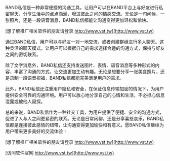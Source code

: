 BAND私信是一种非常便捷的沟通工具，让用户可以在BAND平台上与好友进行私密聊天，分享生活中的点点滴滴，增进彼此之间的情感交流。无论是一句问候，一张照片，还是一段语音消息，BAND私信都能让沟通变得更加轻松和愉快。

[想了解推广相关软件的朋友请登录 http://www.vst.tw](http://www.vst.tw)

通过BAND私信，用户可以与好友一对一地交流，或者创建群组进行多人聊天。这种灵活的聊天模式，让用户可以根据自己的需求选择合适的沟通方式，保持与好友之间的密切联系。

除了文字消息外，BAND私信还支持发送图片、表情、语音消息等多种形式的内容，丰富了沟通的方式，让交流更加生动有趣。无论是想要分享一张美食照片，还是录制一段语音祝福，BAND私信都能完美满足用户的需求。

此外，BAND私信还注重用户隐私和安全，在保证信息传输加密的情况下，为用户提供安全可靠的沟通环境。用户可以放心地分享自己的心情和生活，不必担心信息泄露或被他人窥探。

总的来说，BAND私信作为一种社交工具，为用户提供了便捷、安全的沟通方式，促进了人与人之间更紧密的联系。无论是日常闲聊，还是分享喜怒哀乐，BAND私信都是连接彼此感情的纽带，让沟通变得更加愉快和有意义。愿BAND私信继续为用户带来更多美好的交流体验！

[想了解推广相关软件的朋友请登录 http://www.vst.tw](http://www.vst.tw)


[访问软件官网 http://www.vst.tw](http://www.vst.tw)
